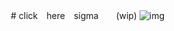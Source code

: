　　　# click　here　sigma　　(wip)
   ![img](https://i.postimg.cc/kGRWLHyQ/5f7a4a2cf1a439766a2ba263bcef3779.gif)
